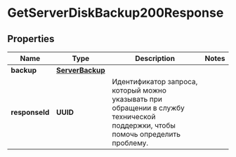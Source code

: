 

# GetServerDiskBackup200Response


## Properties

| Name | Type | Description | Notes |
|------------ | ------------- | ------------- | -------------|
|**backup** | [**ServerBackup**](ServerBackup.md) |  |  |
|**responseId** | **UUID** | Идентификатор запроса, который можно указывать при обращении в службу технической поддержки, чтобы помочь определить проблему. |  |




